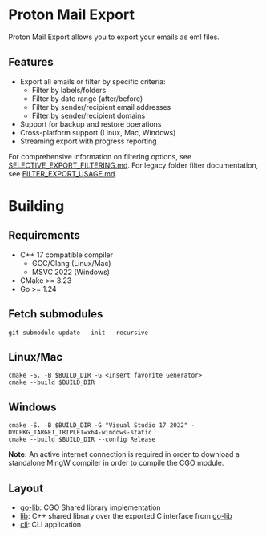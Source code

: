 # Proton Mail Export

Proton Mail Export allows you to export your emails as eml files.

## Features

- Export all emails or filter by specific criteria:
  - Filter by labels/folders
  - Filter by date range (after/before)
  - Filter by sender/recipient email addresses
  - Filter by sender/recipient domains
- Support for backup and restore operations
- Cross-platform support (Linux, Mac, Windows)
- Streaming export with progress reporting

For comprehensive information on filtering options, see [SELECTIVE_EXPORT_FILTERING.md](SELECTIVE_EXPORT_FILTERING.md).
For legacy folder filter documentation, see [FILTER_EXPORT_USAGE.md](FILTER_EXPORT_USAGE.md).

# Building

## Requirements

- C++ 17 compatible compiler
  - GCC/Clang (Linux/Mac)
  - MSVC 2022 (Windows)
- CMake >= 3.23
- Go >= 1.24

## Fetch submodules

```
git submodule update --init --recursive
```

## Linux/Mac

```
cmake -S. -B $BUILD_DIR -G <Insert favorite Generator>
cmake --build $BUILD_DIR
```

## Windows

```
cmake -S. -B $BUILD_DIR -G "Visual Studio 17 2022" -DVCPKG_TARGET_TRIPLET=x64-windows-static
cmake --build $BUILD_DIR --config Release
```

**Note:** An active internet connection is required in order to download a standalone MingW compiler in order to compile
the CGO module.

## Layout

- [go-lib](go-lib): CGO Shared library implementation
- [lib](lib): C++ shared library over the exported C interface from [go-lib](go-lib)
- [cli](cli): CLI application
